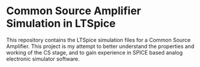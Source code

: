 # Common Source Amplifier Simulation in LTSpice
This repository contains the LTSpice simulation files for a Common Source Amplifier. This project is my attempt to better understand the properties and working of the CS stage, and to gain experience in SPICE based analog electronic simulator software.

